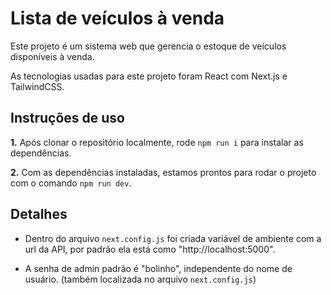 # Lista de veículos à venda

Este projeto é um sistema web que gerencia o estoque de veículos disponíveis à venda.

As tecnologias usadas para este projeto foram React com Next.js e TailwindCSS.

## Instruções de uso

__1.__ Após clonar o repositório localmente, rode ```npm run i``` para instalar as dependências.

__2.__ Com as dependências instaladas, estamos prontos para rodar o projeto com o comando ```npm run dev```.

## Detalhes
* Dentro do arquivo ```next.config.js``` foi criada variável de ambiente com a url da API, por padrão ela está como "http://localhost:5000".

* A senha de admin padrão é "bolinho", independente do nome de usuário. (também localizada no arquivo ```next.config.js```)

